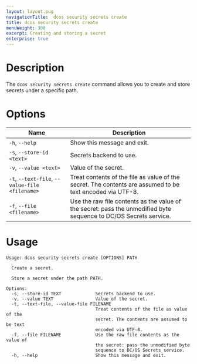 ```yaml
---
layout: layout.pug
navigationTitle:  dcos security secrets create
title: dcos security secrets create
menuWeight: 300
excerpt: Creating and storing a secret
enterprise: true
---
```


# Description

The `dcos security secrets create` command allows you to create and store secrets under a specific path.

# Options
 
| Name |  Description |
|---------|-------------|
|  `-h`, `--help` |  Show this message and exit.|
| `-s`, `--store-id <text> `  |          Secrets backend to use.|
|  `-v`, `--value <text> `     |          Value of the secret.|
|  `-t`, `--text-file`, `--value-file <filename>` |  Treat contents of the file as value of the secret. The contents are assumed to be text encoded via UTF-8.|
|  `-f`, `--file <filename>`   |     Use the raw file contents as the value of the secret: pass the unmodified byte sequence to DC/OS Secrets service.|

# Usage

```
Usage: dcos security secrets create [OPTIONS] PATH

  Create a secret.

  Store a secret under the path PATH.

Options:
  -s, --store-id TEXT             Secrets backend to use.
  -v, --value TEXT                Value of the secret.
  -t, --text-file, --value-file FILENAME
                                  Treat contents of the file as value of the
                                  secret. The contents are assumed to be text
                                  encoded via UTF-8.
  -f, --file FILENAME             Use the raw file contents as the value of
                                  the secret: pass the unmodified byte
                                  sequence to DC/OS Secrets service.
  -h, --help                      Show this message and exit.

  ```
